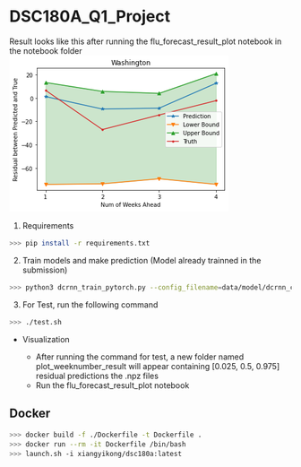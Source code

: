 # DSC180A_Q1_Project

Result looks like this after running the flu_forecast_result_plot notebook in the notebook folder
![uncertainty_quantification](./references/washington_flu.png)
 
1. Requirements
```bash
>>> pip install -r requirements.txt
```
2. Train models and make prediction (Model already trainned in the submission)
```bash
>>> python3 dcrnn_train_pytorch.py --config_filename=data/model/dcrnn_cov.yaml
```
3. For Test, run the following command
```bash
>>> ./test.sh
```
- Visualization 

  - After running the command for test, a new folder named plot_weeknumber_result will appear containing [0.025, 0.5, 0.975] residual predictions the .npz files 
  - Run the flu_forecast_result_plot notebook

## Docker

```bash
>>> docker build -f ./Dockerfile -t Dockerfile .
>>> docker run --rm -it Dockerfile /bin/bash
>>> launch.sh -i xiangyikong/dsc180a:latest
```

